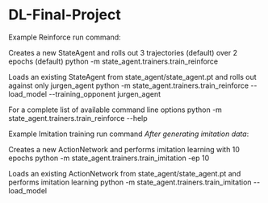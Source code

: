 # DL-Final-Project

Example Reinforce run command:

Creates a new StateAgent and rolls out 3 trajectories (default) over 2 epochs (default)
python -m state_agent.trainers.train_reinforce

Loads an existing StateAgent from state_agent/state_agent.pt and rolls out against only jurgen_agent
python -m state_agent.trainers.train_reinforce --load_model --training_opponent jurgen_agent

For a complete list of available command line options
python -m state_agent.trainers.train_reinforce --help

Example Imitation training run command *After generating imitation data*:

Creates a new ActionNetwork and performs imitation learning with 10 epochs
python -m state_agent.trainers.train_imitation -ep 10

Loads an existing ActionNetwork from state_agent/state_agent.pt and performs imitation learning
python -m state_agent.trainers.train_imitation --load_model
